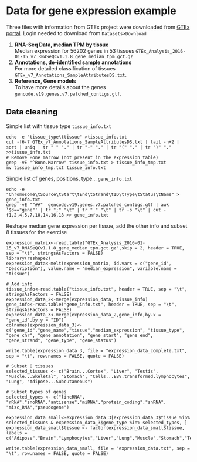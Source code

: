 Data for gene expression example 
================================

Three files with information from GTEx project were downloaded from [GTEx portal](https://gtexportal.org). Login needed to download from `Datasets>Download`

1. __RNA-Seq Data, median TPM by tissue__  
Median expression for 56202 genes in 53 tissues `GTEx_Analysis_2016-01-15_v7_RNASeQCv1.1.8_gene_median_tpm.gct.gz`
2. __Annotations, de-identified sample annotations__  
For more detailed classification of tissues `GTEx_v7_Annotations_SampleAttributesDS.txt`.
3. __Reference, Gene models__  
To have more details about the genes `gencode.v19.genes.v7.patched_contigs.gtf`.


Data cleaning
-------------

Simple list with tissue type `tissue_info.txt`
```{bash}
echo -e "tissue_type\ttissue" >tissue_info.txt
cut -f6-7 GTEx_v7_Annotations_SampleAttributesDS.txt | tail -n+2 | sort | uniq | tr " " "." | tr "-" "." | tr "(" "." | tr ")" "." >>tissue_info.txt
# Remove Bone marrow (not present in the expression table)
grep -vE "^Bone.Marrow" tissue_info.txt > tissue_info_tmp.txt
mv tissue_info_tmp.txt tissue_info.txt
```

Simple list of genes, positions, type... `gene_info.txt`
```{bash}
echo -e "Chromosome\tSource\tStart\tEnd\tStrand\tID\tType\tStatus\tName" > gene_info.txt
grep -vE "^##"  gencode.v19.genes.v7.patched_contigs.gtf | awk '$3=="gene"' | tr ";" "\t" | tr " " "\t" | tr -s "\t" | cut -f1,2,4,5,7,10,14,16,18 >> gene_info.txt
```

Reshape median gene expression per tissue, add the other info and subset 8 tissues for the exercise
```{r}
expression_matrix<-read.table("GTEx_Analysis_2016-01-15_v7_RNASeQCv1.1.8_gene_median_tpm.gct.gz",skip = 2, header = TRUE, sep = "\t", stringsAsFactors = FALSE)
library(reshape2)
expression_data<-melt(expression_matrix, id.vars = c("gene_id", "Description"), value.name = "median_expression", variable.name = "tissue")

# Add info
tissue_info<-read.table("tissue_info.txt", header = TRUE, sep = "\t", stringsAsFactors = FALSE)
expression_data_2<-merge(expression_data, tissue_info)
gene_info<-read.table("gene_info.txt", header = TRUE, sep = "\t", stringsAsFactors = FALSE)
expression_data_3<-merge(expression_data_2,gene_info,by.x = "gene_id",by.y = "ID")
colnames(expression_data_3)<-c("gene_id","gene_name","tissue","median_expression", "tissue_type", "gene_chr", "gene_annotation", "gene_start", "gene_end", "gene_strand", "gene_type", "gene_status")

write.table(expression_data_3, file = "expression_data_complete.txt", sep = "\t", row.names = FALSE, quote = FALSE)

# Subset 8 tissues
selected_tissues <- c("Brain...Cortex", "Liver", "Testis", "Muscle...Skeletal", "Stomach", "Cells...EBV.transformed.lymphocytes", "Lung", "Adipose...Subcutaneous")

# Subset types of genes
selected_types <- c("lincRNA", "rRNA","snoRNA","antisense","miRNA","protein_coding","snRNA", "misc_RNA","pseudogene")

expression_data_small<-expression_data_3[expression_data_3$tissue %in% selected_tissues & expression_data_3$gene_type %in% selected_types, ]
expression_data_small$tissue <- factor(expression_data_small$tissue, labels = c("Adipose","Brain","Lymphocytes","Liver","Lung","Muscle","Stomach","Testis"))

write.table(expression_data_small, file = "expression_data.txt", sep = "\t", row.names = FALSE, quote = FALSE)

```


